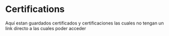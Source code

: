 # Certifications

Aquí estan guardados certificados y certificaciones las cuales no tengan un link directo a las cuales poder acceder
